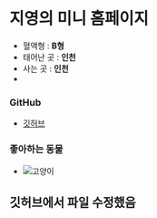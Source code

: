 # 지영의 미니 홈페이지

- 혈액형 : **B형**
- 태어난 곳 : **인천**
- 사는 곳 : **인천**
- 
### GitHub

- [깃허브](https://github.com/yangji9202)
 

### 좋아하는 동물
-  ![고양이](https://search.pstatic.net/common/?src=http%3A%2F%2Fblogfiles.naver.net%2FMjAyMTA1MjdfMjUy%2FMDAxNjIyMTA4NDM0OTI1.ExoLjc7kIMNs1AGMC_b5uO1dlUvw8yxgcPyz9WX8ZLsg.AXBq1M6qeTnUAj2v9HGhrgB7caqs9AGGQSrNQVQCGrEg.JPEG.aimarjb%2Ffunny_cat-02.jpg&type=sc960_832)


## 깃허브에서 파일 수정했음
